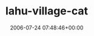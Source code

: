 ---
title:		"lahu-village-cat"
type:		"photos"
mediatype:		"upload"
location:		"TBC"
date:		"2006-07-24 07:48:46+00:00"
album:		"nature"
filename:		"lahu-village-cat.md"
series:		""
cl_public_id:		"nature/lahu-village-cat"
cl_version:		1497005082
format:		"tiff"
bytes:		5039040
width:		1920
height:		1440
colours:
- "#7B6B52"
- "#8A8073"
- "#BBB0A2"
- "#775F4D"
- "#B8C6CE"
- "#86867A"
- "#C0C1B5"
- "#403522"
- "#3D2A1F"
- "#C5CCC7"
- "#889296"
- "#423D37"
- "#86868E"
- "#B49D7F"
- "#B9BECA"
exposure_mode:		"Auto"
program:		"Program AE"
aperture:		"2.8"
focal_length:		"7.8 mm"
iso:		"200"
shutter_speed:		"1/104"
metering:		"Multi-segment"
flash:		"Off, Did not fire"
white_balance:		"Auto"
colour_temp:		"No colour temperature"
has_crop:		"No"
orientation:		"Horizontal (normal)"
camera_model:		"FinePix S602 ZOOM"
lens_info:		"No lens info"
artist:		"No artist info"
x_resolution:		"72"
y_resolution:		"72"
---